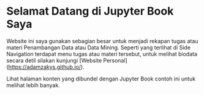 # Selamat Datang di Jupyter Book Saya

Website ini saya gunakan sebagian besar untuk menjadi rekapan tugas atau materi Penambangan Data atau Data Mining. 
Seperti yang terlihat di Side Navigation terdapat menu tugas atau materi tersebut, untuk melihat biodata secara detil silakan kunjungi [Website Personal] (https://adamzakys.github.io/).

Lihat halaman konten yang dibundel dengan Jupyter Book contoh ini untuk melihat lebih banyak.


```{tableofcontents}
```
